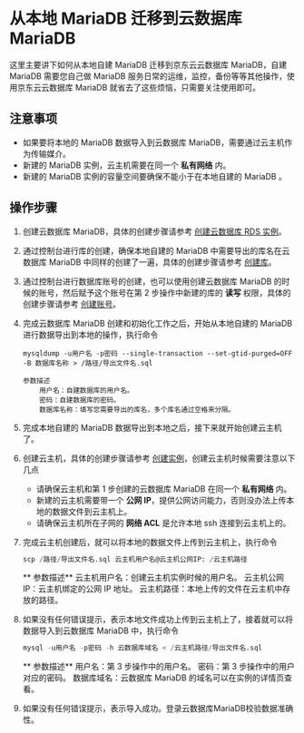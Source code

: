 # 从本地 MariaDB 迁移到云数据库 MariaDB
这里主要讲下如何从本地自建 MariaDB 迁移到京东云云数据库 MariaDB，自建 MariaDB 需要您自己做 MariaDB 服务日常的运维，监控，备份等等其他操作，使用京东云云数据库 MariaDB 就省去了这些烦恼，只需要关注使用即可。

## 注意事项
* 如果要将本地的 MariaDB 数据导入到云数据库 MariaDB，需要通过云主机作为传输媒介。
* 新建的 MariaDB 实例，云主机需要在同一个 **私有网络** 内。
* 新建的 MariaDB 实例的容量空间要确保不能小于在本地自建的 MariaDB 。

## 操作步骤
1. 创建云数据库 MariaDB，具体的创建步骤请参考 [创建云数据库 RDS 实例](../../../Operation-Guide/Instance/Create-Instance.md)。
2. 通过控制台进行库的创建，确保本地自建的 MariaDB 中需要导出的库名在云数据库 MariaDB 中同样的创建了一遍，具体的创建步骤请参考 [创建库](../../../Operation-Guide/Database-Management/Create-Database.md)。
3. 通过控制台进行数据库账号的创建，也可以使用创建云数据库 MariaDB 的时候的账号，然后赋予这个账号在第 2 步操作中新建的库的 **读写** 权限，具体的创建步骤请参考 [创建账号](../../../Operation-Guide/Account/Create-Account/MariaDB-Create-Account.md)。
4. 完成云数据库 MariaDB 创建和初始化工作之后，开始从本地自建的 MariaDB 进行数据导出到本地的操作，执行命令

    ```
    mysqldump -u用户名 -p密码 --single-transaction --set-gtid-purged=OFF -B 数据库名称 > /路径/导出文件名.sql

    参数描述
        用户名：自建数据库的用户名。
        密码：自建数据库的密码。
        数据库名称：填写您需要导出的库名，多个库名通过空格来分隔。
    ```
    
5. 完成本地自建的 MariaDB 数据导出到本地之后，接下来就开始创建云主机了。
6. 创建云主机，具体的创建步骤请参考 [创建实例](https://docs.jdcloud.com/virtual-machines/create-instance)，创建云主机时候需要注意以下几点
    * 请确保云主机和第 1 步创建的云数据库 MariaDB 在同一个 **私有网络** 内。
    * 新建的云主机需要带一个 **公网 IP**，提供公网访问能力，否则没办法上传本地的数据文件到云主机上。
    * 请确保云主机所在子网的 **网络 ACL** 是允许本地 ssh 连接到云主机上的。

7. 完成云主机创建后，就可以将本地的数据文件上传到云主机上，执行命令

    ```SQL
    scp /路径/导出文件名.sql 云主机用户名@云主机公网IP: /云主机路径
    ```
   ** 参数描述**
     云主机用户名：创建云主机实例时候的用户名。
     云主机公网 IP：云主机绑定的公网 IP 地址。
     云主机路径：本地上传的文件在云主机中存放的路径。
8. 如果没有任何错误提示，表示本地文件成功上传到云主机上了，接着就可以将数据导入到云数据库 MariaDB 中，执行命令

    ```SQL
    mysql -u用户名 -p密码 -h 云数据库域名 < /云主机路径/导出文件名.sql
    ```

   ** 参数描述**
      用户名：第 3 步操作中的用户名。
      密码：第 3 步操作中的用户对应的密码。
      数据库域名：云数据库 MariaDB 的域名可以在实例的详情页查看。

9. 如果没有任何错误提示，表示导入成功。登录云数据库MariaDB校验数据准确性。

